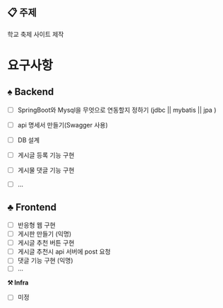
 ## 📋 주제

 학교 축제 사이트 제작

 # 요구사항

 ## ♠️ Backend

 - [ ] SpringBoot와 Mysql을 무엇으로 연동할지 정하기 (jdbc || mybatis || jpa )
 - [ ] api 명세서 만들기(Swagger 사용)
 - [ ] DB 설계
 - [ ] 게시글 등록 기능 구현
 - [ ] 게시물 댓글 기능 구현
 - [ ] ...


 ## ♣️  Frontend

 - [ ] 반응형 웹 구현
 - [ ] 게시판 만들기 (익명)
 - [ ] 게시글 추천 버튼 구현
 - [ ] 게시글 추천시 api 서버에 post 요청
 - [ ] 댓글 기능 구현 (익명)
 - [ ] ...

 **⚒️ Infra**

- [ ] 미정 
